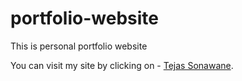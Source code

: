 # portfolio-website
This is personal portfolio website

You can visit my site by clicking on - [Tejas Sonawane](https://portfolio-website-three-amber.vercel.app/).
